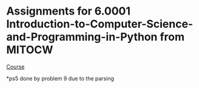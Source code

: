 # Assignments for 6.0001 Introduction-to-Computer-Science-and-Programming-in-Python from MITOCW

[Course](https://ocw.mit.edu/courses/6-0001-introduction-to-computer-science-and-programming-in-python-fall-2016/)

*ps5 done by problem 9 due to the parsing
